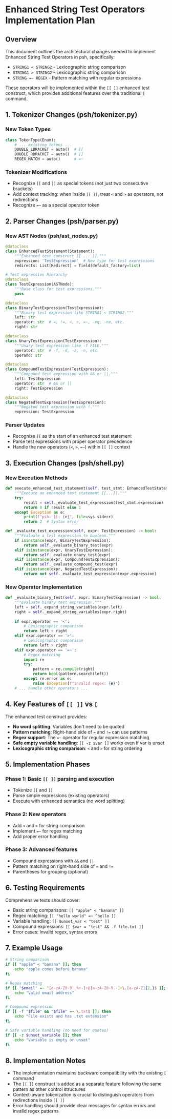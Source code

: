 # Enhanced String Test Operators Implementation Plan

## Overview

This document outlines the architectural changes needed to implement Enhanced String Test Operators in psh, specifically:
- `STRING1 < STRING2` - Lexicographic string comparison
- `STRING1 > STRING2` - Lexicographic string comparison  
- `STRING =~ REGEX` - Pattern matching with regular expressions

These operators will be implemented within the `[[ ]]` enhanced test construct, which provides additional features over the traditional `[` command.

## 1. Tokenizer Changes (psh/tokenizer.py)

### New Token Types
```python
class TokenType(Enum):
    # ... existing tokens ...
    DOUBLE_LBRACKET = auto()  # [[
    DOUBLE_RBRACKET = auto()  # ]]
    REGEX_MATCH = auto()      # =~
```

### Tokenizer Modifications
- Recognize `[[` and `]]` as special tokens (not just two consecutive brackets)
- Add context tracking: when inside `[[ ]]`, treat `<` and `>` as operators, not redirections
- Recognize `=~` as a special operator token

## 2. Parser Changes (psh/parser.py)

### New AST Nodes (psh/ast_nodes.py)

```python
@dataclass
class EnhancedTestStatement(Statement):
    """Enhanced test construct [[ ... ]]."""
    expression: 'TestExpression'  # New type for test expressions
    redirects: List[Redirect] = field(default_factory=list)

# Test expression hierarchy
@dataclass
class TestExpression(ASTNode):
    """Base class for test expressions."""
    pass

@dataclass
class BinaryTestExpression(TestExpression):
    """Binary test expression like STRING1 < STRING2."""
    left: str
    operator: str  # =, !=, <, >, =~, -eq, -ne, etc.
    right: str

@dataclass
class UnaryTestExpression(TestExpression):
    """Unary test expression like -f FILE."""
    operator: str  # -f, -d, -z, -n, etc.
    operand: str

@dataclass
class CompoundTestExpression(TestExpression):
    """Compound test expression with && or ||."""
    left: TestExpression
    operator: str  # && or ||
    right: TestExpression

@dataclass
class NegatedTestExpression(TestExpression):
    """Negated test expression with !."""
    expression: TestExpression
```

### Parser Updates
- Recognize `[[` as the start of an enhanced test statement
- Parse test expressions with proper operator precedence
- Handle the new operators (`<`, `>`, `=~`) within `[[ ]]` context

## 3. Execution Changes (psh/shell.py)

### New Execution Methods

```python
def execute_enhanced_test_statement(self, test_stmt: EnhancedTestStatement) -> int:
    """Execute an enhanced test statement [[...]]."""
    try:
        result = self._evaluate_test_expression(test_stmt.expression)
        return 0 if result else 1
    except Exception as e:
        print(f"psh: [[: {e}", file=sys.stderr)
        return 2  # Syntax error

def _evaluate_test_expression(self, expr: TestExpression) -> bool:
    """Evaluate a test expression to boolean."""
    if isinstance(expr, BinaryTestExpression):
        return self._evaluate_binary_test(expr)
    elif isinstance(expr, UnaryTestExpression):
        return self._evaluate_unary_test(expr)
    elif isinstance(expr, CompoundTestExpression):
        return self._evaluate_compound_test(expr)
    elif isinstance(expr, NegatedTestExpression):
        return not self._evaluate_test_expression(expr.expression)
```

### New Operator Implementation

```python
def _evaluate_binary_test(self, expr: BinaryTestExpression) -> bool:
    """Evaluate binary test expression."""
    left = self._expand_string_variables(expr.left)
    right = self._expand_string_variables(expr.right)
    
    if expr.operator == '<':
        # Lexicographic comparison
        return left < right
    elif expr.operator == '>':
        # Lexicographic comparison
        return left > right
    elif expr.operator == '=~':
        # Regex matching
        import re
        try:
            pattern = re.compile(right)
            return bool(pattern.search(left))
        except re.error as e:
            raise Exception(f"invalid regex: {e}")
    # ... handle other operators ...
```

## 4. Key Features of `[[ ]]` vs `[`

The enhanced test construct provides:
- **No word splitting**: Variables don't need to be quoted
- **Pattern matching**: Right-hand side of `=` and `!=` can use patterns
- **Regex support**: The `=~` operator for regular expression matching
- **Safe empty variable handling**: `[[ -z $var ]]` works even if var is unset
- **Lexicographic string comparison**: `<` and `>` for string ordering

## 5. Implementation Phases

### Phase 1: Basic `[[ ]]` parsing and execution
- Tokenize `[[` and `]]`
- Parse simple expressions (existing operators)
- Execute with enhanced semantics (no word splitting)

### Phase 2: New operators
- Add `<` and `>` for string comparison
- Implement `=~` for regex matching
- Add proper error handling

### Phase 3: Advanced features
- Compound expressions with `&&` and `||`
- Pattern matching on right-hand side of `=` and `!=`
- Parentheses for grouping (optional)

## 6. Testing Requirements

Comprehensive tests should cover:
- Basic string comparisons: `[[ "apple" < "banana" ]]`
- Regex matching: `[[ "hello world" =~ ^hello ]]`
- Variable handling: `[[ $unset_var < "test" ]]`
- Compound expressions: `[[ $var = "test" && -f file.txt ]]`
- Error cases: Invalid regex, syntax errors

## 7. Example Usage

```bash
# String comparison
if [[ "apple" < "banana" ]]; then
    echo "apple comes before banana"
fi

# Regex matching
if [[ "$email" =~ ^[a-zA-Z0-9._%+-]+@[a-zA-Z0-9.-]+\.[a-zA-Z]{2,}$ ]]; then
    echo "Valid email address"
fi

# Compound expression
if [[ -f "$file" && "$file" =~ \.txt$ ]]; then
    echo "File exists and has .txt extension"
fi

# Safe variable handling (no need for quotes)
if [[ -z $unset_variable ]]; then
    echo "Variable is empty or unset"
fi
```

## 8. Implementation Notes

- The implementation maintains backward compatibility with the existing `[` command
- The `[[ ]]` construct is added as a separate feature following the same pattern as other control structures
- Context-aware tokenization is crucial to distinguish operators from redirections inside `[[ ]]`
- Error handling should provide clear messages for syntax errors and invalid regex patterns